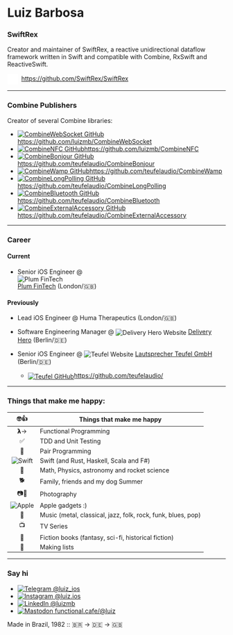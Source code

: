 # Luiz Barbosa

### SwiftRex
Creator and maintainer of SwiftRex, a reactive unidirectional dataflow framework written in Swift and compatible with Combine, RxSwift and ReactiveSwift.

<div>
  <a href="https://github.com/SwiftRex/SwiftRex"><img src="github-mark-white.png" alt="SwiftRex GitHub" height=24 valign="middle" /></a>&nbsp;
  <a href="https://github.com/SwiftRex/SwiftRex">https://github.com/SwiftRex/SwiftRex</a>
</a>

---

### Combine Publishers
Creator of several Combine libraries:

- <a href="https://github.com/luizmb/CombineWebSocket"><img src="https://github.com/favicon.ico" alt="CombineWebSocket GitHub" height=16 />https://github.com/luizmb/CombineWebSocket</a>
- <a href="https://github.com/luizmb/CombineNFC"><img src="https://github.com/favicon.ico" alt="CombineNFC GitHub" height=16 />https://github.com/luizmb/CombineNFC</a>
- <a href="https://github.com/teufelaudio/CombineBonjour"><img src="https://github.com/favicon.ico" alt="CombineBonjour GitHub" height=16 />https://github.com/teufelaudio/CombineBonjour</a>
- <a href="https://github.com/teufelaudio/CombineWamp"><img src="https://github.com/favicon.ico" alt="CombineWamp GitHub" height=16 />https://github.com/teufelaudio/CombineWamp</a>
- <a href="https://github.com/teufelaudio/CombineLongPolling"><img src="https://github.com/favicon.ico" alt="CombineLongPolling GitHub" height=16 />https://github.com/teufelaudio/CombineLongPolling</a>
- <a href="https://github.com/teufelaudio/CombineBluetooth"><img src="https://github.com/favicon.ico" alt="CombineBluetooth GitHub" height=16 />https://github.com/teufelaudio/CombineBluetooth</a>
- <a href="https://github.com/teufelaudio/CombineExternalAccessory"><img src="https://github.com/favicon.ico" alt="CombineExternalAccessory GitHub" height=16 />https://github.com/teufelaudio/CombineExternalAccessory</a>

---

### Career
#### Current 

- Senior iOS Engineer @ <img src="https://withplum.com/favicon.png" alt="Plum FinTech" height=16 style="display: block; mix-blend-mode: multiply;" /> <a href="https://withplum.com">Plum FinTech</a> (London/🇬🇧)

#### Previously

- Lead iOS Engineer @ Huma Therapeutics (London/🇬🇧)

- Software Engineering Manager @ <img src="https://www.deliveryhero.com/favicon.ico" alt="Delivery Hero Website" height=16 style="vertical-align: middle; filter: invert(1); filter: drop-shadow(2px 2px 2px white);" /> <a href="https://www.deliveryhero.com">Delivery Hero</a> (Berlin/🇩🇪)

- Senior iOS Engineer @ <img src="https://teufel.de/favicon.ico" alt="Teufel Website" height=16 style="vertical-align: middle; filter: invert(1); filter: drop-shadow(2px 2px 2px white);" /> <a href="https://www.teufel.de">Lautsprecher Teufel GmbH</a> (Berlin/🇩🇪)
  - <a href="https://github.com/teufelaudio/"><img src="https://github.com/favicon.ico" alt="Teufel GitHub" height=16 style="vertical-align: middle; filter: invert(1); filter: drop-shadow(2px 2px 2px white);" />https://github.com/teufelaudio/</a>

---

### Things that make me happy:

| 🤓👍 | Things that make me happy |
| :---: | ---- |
| 𝝺→ | Functional Programming |
| ✅ | TDD and Unit Testing |
| 👥 | Pair Programming |
| <img src="https://swift.org/favicon.ico" alt="Swift" height=24 /> | Swift (and Rust, Haskell, Scala and F#) |
| 🚀 | Math, Physics, astronomy and rocket science |
| 🐕 | Family, friends and my dog Summer |
| 📷🎥 | Photography |
| <img src="https://apple.com/favicon.ico" alt="Apple" height=24 /> | Apple gadgets :) |
| 🎸 | Music (metal, classical, jazz, folk, rock, funk, blues, pop) |
| 📺 | TV Series |
| 📖 | Fiction books (fantasy, sci-fi, historical fiction) |
| 📝 | Making lists |

---

### Say hi

- <a href="https://t.me/luiz_ios"><img src="https://t.me/favicon.ico" alt="Telegram" height=16 /> @luiz_ios</a>
- <a href="https://www.instagram.com/luiz.ios"><img src="https://www.instagram.com/favicon.ico" alt="Instagram" height=16 /> @luiz.ios</a>
- <a href="https://www.linkedin.com/in/luizmb/"><img src="https://www.linkedin.com/favicon.ico" alt="LinkedIn" height=16 /> @luizmb</a>
- <a rel="me" href="https://functional.cafe/@luiz"><img src="https://functional.cafe/favicon.ico" alt="Mastodon" height=16 /> functional.cafe/@luiz</a>


Made in Brazil, 1982 :: 🇧🇷 -> 🇩🇪 -> 🇬🇧
